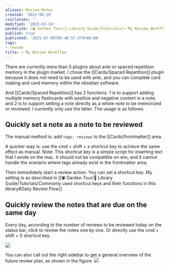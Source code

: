 ```yaml
---
aliases: Review Notes
created: '2022-08-29'
cssclasses: ''
modified: '2023-03-14'
permalink: /🍀 Garden Tour/🧰 Library Guide/Tutorials/» My Review Workflow.md
publish: true
published: '2025-07-09T09:48:57.979+08:00'
tags:
- review
title: » My Review Workflow
---
```

There are currently more than 5 plugins about anki or spaced repetition memory in the plugin market. I chose the [[Cards/Spaced Repetition]] plugin because it does not need to be used with anki, and you can complete card making and card memory within the obsidian software.

And [[Cards/Spaced Repetition]] has 2 functions. 1 is to support adding multiple memory flashcards with positive and negative content in a note, and 2 is to support setting a note directly as a whole note to be memorized or reviewed. I currently only use the latter. The usage is as follows:

## Quickly set a note as a note to be reviewed

The manual method is: add `tags: reviews` to the [[Cards/frontmatter]] area.

A quicker way is: use the cmd + shift + s shortcut key to achieve the same effect as manual.
	Note: This shortcut key is a simple script for inserting text that I wrote on the mac. It should not be compatible on win, and it cannot handle the scenario where tags already exist in the frontmatter area.

Then immediately start a review action. You can set a shortcut key. My setting is as described in [[🍀 Garden Tour/🧰 Library Guide/Tutorials/Commonly used shortcut keys and their functions in this library#Daily Review Flow]]

## Quickly review the notes that are due on the same day

Every day, according to the number of reviews to be reviewed today on the status bar, click to review the notes one by one. Or directly use the cmd + shift + 0 shortcut key.

![](https://img2.oldwinter.top/20220829210221.png)

You can also call out the right sidebar to get a general overview of the future review plan, as shown in the figure:
![](https://img2.oldwinter.top/20220829210140.png) 
